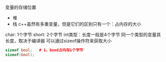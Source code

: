 变量的存储位置
- 堆
- 栈
c++虽然有多重变量，但是它们的区别只有一个：占内存的大小

char: 1个字节
short: 2个字节
int类型：长度一般是4个字节
同一个类型的变量其长度，取决于编译器
可以通过sizeof操作符来获取大小
```c++
sizeof bool;   # 1，bood占内存1个字节
sizeof(bool);
```
